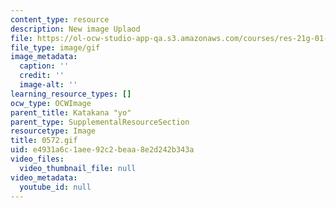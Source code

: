 ```yaml
---
content_type: resource
description: New image Uplaod
file: https://ol-ocw-studio-app-qa.s3.amazonaws.com/courses/res-21g-01-kana-spring-2010/e4931a6c1aee92c2beaa8e2d242b343a_0572.gif
file_type: image/gif
image_metadata:
  caption: ''
  credit: ''
  image-alt: ''
learning_resource_types: []
ocw_type: OCWImage
parent_title: Katakana "yo"
parent_type: SupplementalResourceSection
resourcetype: Image
title: 0572.gif
uid: e4931a6c-1aee-92c2-beaa-8e2d242b343a
video_files:
  video_thumbnail_file: null
video_metadata:
  youtube_id: null
---
```

